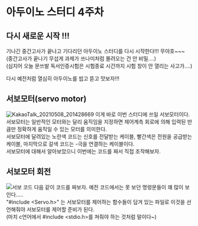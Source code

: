 아두이노 스터디 4주차
=========
다시 새로운 시작 !!!
--------
기나긴 중간고사가 끝나고 기다리던 아두이노 스터디를 다시 시작한다!!! 무야호~~~                         
(중간고사가 끝나기 무섭게 과제가 쓰나미처럼 몰려오는 건 안 비밀....)                      
(심지어 오늘 문쓰발 독서인증시험은 시험종료 시간까지 시험 창이 안 열리는 사고가....)                         
                        
다시 예전처럼 열심히 아두이노를 씹고 뜯고 맛보자!!!                         
                           
서보모터(servo motor)
-------
![KakaoTalk_20210508_201428669](https://user-images.githubusercontent.com/81175672/117537431-c0415c00-b03b-11eb-8ac8-42d1a0fca33d.jpg)
이게 바로 이번 스터디에 쓰일 서보모터이다. 서보모터는 일반적인 모터와는 달리 움직임을 지정하면 제어계측 회로에 의해 입력된 만큼만 정확하게 움직일 수 있는 모터를 의미한다.                
서보모터에 달려있는 노란색 코드는 신호를 전달받는 케이블, 빨간색은 전원을 공급받는 케이블, 마지막으로 갈색 코드는 -극을 연결하는 케이블이다.               
서보모터에 대해서 알아보았으니 이번에는 코드를 짜서 직접 조작해보자.                    

서보모터 회전
--------
![서보 코드](https://user-images.githubusercontent.com/81175672/117537560-d8fe4180-b03c-11eb-9612-121f1fe52ce2.JPG)
다음 같이 코드를 짜보자. 예전 코드에서는 못 보던 명령문들이 꽤 많이 보인다.....                     
"#include <Servo.h>" 는 서보모터를 제어하는 함수들이 담겨 있는 파일로 이것을 선언해줘야 서보모터를 제어할 준비가 된다.                          
(마치 c언어에서 #include <stdio.h>를 쳐줘야 하는 것처럼 말이다~)                           


